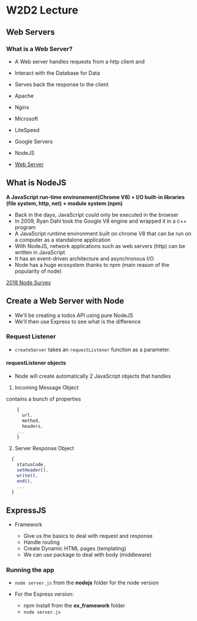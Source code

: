 # W2D2 Lecture

## Web Servers

### What is a Web Server?

- A Web server handles requests from a http client and
- Interact with the Database for Data
- Serves back the response to the client

- Apache
- Nginx
- Microsoft
- LiteSpeed
- Google Servers
- NodeJS

- [Web Server](./web_server.png)

## What is NodeJS

**A JavaScript run-time environement(Chrome V8) + I/O built-in libraries (file system, http, net) + module system (npm)**

- Back in the days, JavaScript could only be executed in the browser
- In 2009, Ryan Dahl took the Google V8 engine and wrapped it in a c++ program
- A JavaScript runtime environment built on chrome V8 that can be run on a computer as a standalone application
- With NodeJS, network applications such as web servers (http) can be written in JavaScript
- It has an event-driven architecture and asynchronous I/O
- Node has a huge ecosystem thanks to npm (main reason of the popularity of node)

[2018 Node Survey](https://nodejs.org/en/user-survey-report/)

## Create a Web Server with Node

- We'll be creating a todos API using pure NodeJS
- We'll then use Express to see what is the difference

### Request Listener

- `createServer` takes an `requestListener` function as a parameter.

#### requestListener objects

- Node will create automatically 2 JavaScript objects that handles

1. Incoming Message Object

contains a bunch of properties

```js
    {
      url,
      method,
      headers,
    ...
    }
```

2. Server Response Object

```js
  {
    statusCode,
    setHeader(),
    write(),
    end(),
    ...
  }
```

## ExpressJS

- Framework

  - Give us the basics to deal with request and response
  - Handle routing
  - Create Dynamic HTML pages (templating)
  - We can use package to deal with body (middleware)

### Running the app

- `node server.js` from the **nodejs** folder for the node version
- For the Express version:

  - npm install from the **ex_framework** folder
  - `node server.js`
